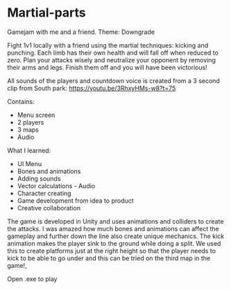 # Martial-parts
Gamejam with me and a friend. 
Theme: Downgrade


Fight 1v1 locally with a friend using the martial techniques: kicking and punching. Each limb has their own health and will fall off when reduced to zero. Plan your attacks wisely and neutralize your opponent by removing their arms and legs. Finish them off and you will have been victorious! 

All sounds of the players and countdown voice is created from a 3 second clip from South park: https://youtu.be/3RhxyHMs-w8?t=75 



Contains: 
  - Menu screen
  - 2 players
  - 3 maps
  - Audio


What I learned:
  - UI Menu
  - Bones and animations
  - Adding sounds
  - Vector calculations - Audio
  - Character creating
  - Game development from idea to product
  - Creative collaboration


The game is developed in Unity and uses animations and colliders to create the attacks. I was amazed how much bones and animations can affect the gameplay and further down the line also create unique mechanics. The kick animation makes the player sink to the ground while doing a split. We used this to create platforms just at the right height so that the player needs to kick to be able to go under and this can be tried on the third map in the game!,
  

Open .exe to play
